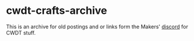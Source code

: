 # cwdt-crafts-archive

This is an archive for old postings and or links form the Makers' [discord](https://discord.gg/gnXj56TdBW) for CWDT stuff.

